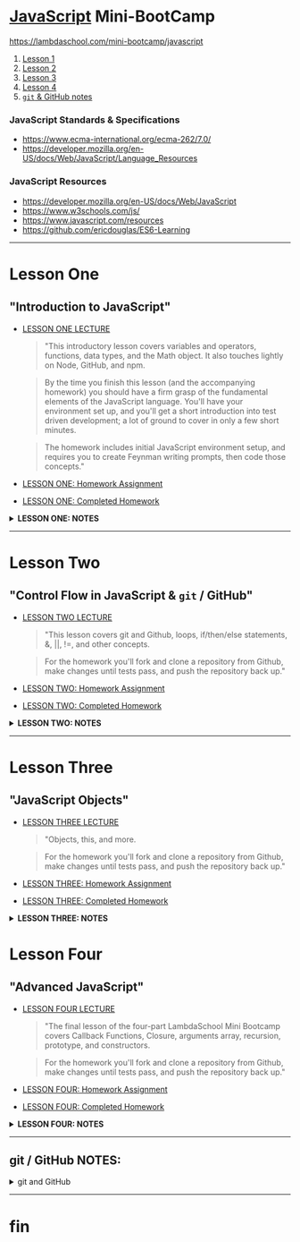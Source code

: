 # [JavaScript](https://www.javascript.com) Mini-BootCamp
https://lambdaschool.com/mini-bootcamp/javascript
1. [Lesson 1](https://github.com/mixelpixel/JavaScript-mini-bootcamp#lesson-one)
2. [Lesson 2](https://github.com/mixelpixel/JavaScript-mini-bootcamp#lesson-two)
3. [Lesson 3](https://github.com/mixelpixel/JavaScript-mini-bootcamp#lesson-three)
4. [Lesson 4](https://github.com/mixelpixel/JavaScript-mini-bootcamp#lesson-four)
5. [`git` & GitHub notes](https://github.com/mixelpixel/JavaScript-mini-bootcamp#git--github-notes)
### JavaScript Standards & Specifications
- https://www.ecma-international.org/ecma-262/7.0/
- https://developer.mozilla.org/en-US/docs/Web/JavaScript/Language_Resources
### JavaScript Resources
- https://developer.mozilla.org/en-US/docs/Web/JavaScript
- https://www.w3schools.com/js/
- https://www.javascript.com/resources
- https://github.com/ericdouglas/ES6-Learning
***
# Lesson One
## "Introduction to JavaScript"
- [LESSON ONE LECTURE](https://youtu.be/fjjebMXE-P8)
   > "This introductory lesson covers variables and operators, functions, data types, and the Math object. It also touches lightly on Node, GitHub, and npm.  

   > By the time you finish this lesson (and the accompanying homework) you should have a firm grasp of the fundamental elements of the JavaScript language. You'll have your environment set up, and you'll get a short introduction into test driven development; a lot of ground to cover in only a few short minutes.  
   
   > The homework includes initial JavaScript environment setup, and requires you to create Feynman writing prompts, then code those concepts."  
- [LESSON ONE: Homework Assignment](https://github.com/SunJieMing/js-minicamp-homework-1)
- [LESSON ONE: Completed Homework](https://github.com/mixelpixel/JavaScript-mini-bootcamp/tree/master/js-minicamp-homework-1-master)

<details><summary><b>LESSON ONE: NOTES</b></summary><p>

### LESSON ONE LECTURE NOTES
- [@07min](https://youtu.be/fjjebMXE-P8?t=7m) **Lecture starts**
- [@8m20s](https://youtu.be/fjjebMXE-P8?t=8m20s) **Node.js**
  - Download node from [nodejs.org](https://nodejs.org)
  - To exit the node interactive shell, type `.exit` or send EOL with ctrl+d, or ctrl+c twice.
- [@09min](https://youtu.be/fjjebMXE-P8?t=9) **command line basics**
- [@11min](https://youtu.be/fjjebMXE-P8?t=11) **`var` and `console.log();`**
  - JS declaring variables with "var" keyword & using console.log() for printing to screen/stdout.
  - JS is not "strongly Typed" - var works for eVARy data type (as opposed to C where each variable is declared along with its data type.)
  ```js
  var variable_name   = 'something'; // strings
  var favorite_number = 15;          // integers
  var likesPizza      = true;        // Boolean
  var age             = 30;
  var age             = age + 10;    // arithmetic + - / *
  var remainder       = 20 % 7       // % modular arithmetic returns the remainder

  console.log(variable_name);
  console.log(favorite_number);
  console.log(likesPizza);
  console.log(age);
  console.log(remainder):

  // etc...
  ```
- [@26min](https://youtu.be/fjjebMXE-P8?t=26) **Concatenation**
```js
var firstName = 'Ben';
var lastName = 'Nelson';
var fullName = firstName + ' ' + lastName;

console.log(fullName);
```
- [@28m20s](https://youtu.be/fjjebMXE-P8?t=28m20s) **Global Objects, methods and properties**
  - e.g. the "Math" object with methods: powers, round, ceil, floor, etc.

  ```js
  var twoCubed = Math.pow(2, 3);

  console.log(twoCubed);
  ```
- [@31m25s](https://youtu.be/fjjebMXE-P8?t=31m25s) All strings have the property: Length
```js
var greeting = "Hello World!";
var greetingLength = greeting.length;

console.log(greetingLength);
```
- [@32m45s](https://youtu.be/fjjebMXE-P8?t=32m45s) **Function**
```js
function funcName() {
  console.log('Hello');
}

console.log('Hi'); // gets printed first
funcName(); // invokes the function
```
- [@8m20s](https://youtu.be/fjjebMXE-P8?t=8m20s) **Function Arguments**, using keyword "function", function naming conventions (actions) and camelCase.
```js
function funcName(argument) {
  var greeting = 'Hello ' + argument);
  console.log(greeting);
}

var name1 = 'Ben'
funcName(name1);
funcName('Fred');
funcName('Ted');
funcName('Bob');
funcName('Alice');
funcName('Betty');
```
-  [@45min](https://youtu.be/fjjebMXE-P8?t=45m) **Return**
```js
function addTwoNumbers(x,y) {
  // console.log(x, y);
  var sum = x + y;
  return sum;
}

addTwoNumbers(2, 3);

var value = addTwoNumbers(3,4);

console.log(value);
```
- [@50min](https://youtu.be/fjjebMXE-P8?t=50m) **Scope**
```js
function addTwoNumbers(x,y) {
  // console.log(x, y);
  var sum = x + y; // <--- "sum" is declared INSIDE the function
  // return x + y
  return sum;
}
var value = addTwoNumbers(3,4);
console.log(value);

console.log(sum);  // <--- "sum" is scoped inside the function. NOT accessible outside the function.
```
- [@51m30s](https://youtu.be/fjjebMXE-P8?t=51m30s) **Branching Control Flow**
```js
function canDrive(age) {
  if (age >= 16) {
    return true;
  }
  return false;
}

var myAge = 50;
var iCanDrive = canDrive(myAge);
console.log(iCanDrive);

var hisAge = 10;
var = heCanDrive = canDrive(hisAge);
console.log(heCanDrive);

var herAge = 16;
var sheCanDrive = canDrive(herAge);
console.log(sheCanDrive);
```
- [@57m45s](https://youtu.be/fjjebMXE-P8?t=57m45s) **Homework on github**, npm install (comes with node), `npm test`, etc.
- [@1h9m](https://youtu.be/fjjebMXE-P8?t=1h9m) **Q&A**

</p></details>

***
# Lesson Two
## "Control Flow in JavaScript & `git` / GitHub"
- [LESSON TWO LECTURE](https://youtu.be/4LNf5qcQWHQ)
   > "This lesson covers git and Github, loops, if/then/else statements, &, ||, !=, and other concepts.  

   > For the homework you'll fork and clone a repository from Github, make changes until tests pass, and push the repository back up."  
- [LESSON TWO: Homework Assignment](https://github.com/SunJieMing/js-minicamp-homework-2)  
- [LESSON TWO: Completed Homework](https://github.com/mixelpixel/js-minicamp-homework-2/tree/master)  

<details><summary><b>LESSON TWO: NOTES</b></summary><p>

### LESSON TWO LECTURE NOTES
- NOTE: ALWAYS USE TRIPLE EQUALS === NOT DOUBLE EQUALS == !!!!!  
- [@2m30s](https://youtu.be/4LNf5qcQWHQ?t=2m30s) **Lecture starts**
- [@3m35s](https://youtu.be/4LNf5qcQWHQ?t=3m35s) **`git` & GitHub**
  GitHub is online storage.  
  `git` is the version control software.  
  Forking, downloading/cloning, status, staging, add, commit comments, resetting, branch master, origin master, push, pull request, branchin and merge  
- [@18m30s](https://youtu.be/4LNf5qcQWHQ?t=18m30s) **Conditionals If, Else, Else-If**
```js
if (true) {
  do this
} else {
  do that
}
```
```js
var food = 'Pizza';

if (food === 'Pizza') {
  console.log ('Yummy!');
} else {
  console.log('I would rather have pizza...');
}
```
```js
var food = 'Pizza';

if (food === 'Pizza') {
  console.log ('Yummy!');
} else if (food === 'Steak') {
  console.log('Super yummy!');
} else {
  console.log('I would rather have pizza...');
}
```
```js
var age = 16;
var hasDriversLicense = true;

// && and, || or, ! not, != not equal to, !false, !true, etc. <------------THIS
if (age >=16 && hasDriversLicense) {
  console.log('You can Drive');
} else {
  console.log('Call your mom to pick you up.');
}
```
- [@36m](https://youtu.be/4LNf5qcQWHQ?t=36m) **For loops**, iterating over arrays with index numbers.
```js
// as long as condition is true, for loop repeats.
for (var initial value; condition; iteration action) {
    do someting;
}
```
```js
for (var i = 0; i < 10; i++) {
    console.log(i + '. hi!');
}
```
```js
var favFoods = ['Steak', 'Mango', 'Curry']; // [[0], [1], [2], ...]] array

console.log(favFoods.length);
console.log(favFoods[0]);
console.log(favFoods[favFoods.length -1]); // always gives last item
```
```js
var favFoods = ['Steak', 'Mango', 'Curry'];

for (var i = 0; i < favFoods.length; i++) {
  if (favFoods[i] === 'Mango') {
    favFoods[i] = 'Pineapple';
  }
  console.log(favFoods[i]);
}
```
```js
var favFoods = ['Steak', 'Mango', 'Curry'];

favFoods.push('Ice Cream') // .push() adds item to the end
console.log(favFoods);

favFoods.pop();            // .pop() removes item from the end
console.log(favFoods);
```
- [@56m](https://youtu.be/4LNf5qcQWHQ?t=56m) **Q&A**

</p></details>

***

# Lesson Three
## "JavaScript Objects"
- [LESSON THREE LECTURE](https://youtu.be/Dc6YcYsT3UM)
   > "Objects, this, and more.  

   > For the homework you'll fork and clone a repository from Github, make changes until tests pass, and push the repository back up."  
- [LESSON THREE: Homework Assignment](https://github.com/SunJieMing/js-minicamp-homework-3)  
- [LESSON THREE: Completed Homework](https://github.com/mixelpixel/js-minicamp-homework-3)  

<details><summary><b>LESSON THREE: NOTES</b></summary><p>

### LESSON THREE LECTURE NOTES
- When assigning variables, instead of x _equals_ 5, x **gets** 5.  
- [@35s](https://youtu.be/Dc6YcYsT3UM?t=35s) **Lecture starts**
- [@1m34s](https://youtu.be/Dc6YcYsT3UM?t=1m34s) **Objects = {Keys: Values}**
  - Named keys are similar to the array index number
  - colons : separate the Key from the Value
  - object.key returns the value
```js
var object = {
  Key: Value,
}
```
```js
var user = {
  username: 'SunJieMing',
  password: 'password'
  age: 99,
  likesIceCream: true,
  sayHi: function() {       // <----- AN "ANONYMOUS" FUNCTION inside
    console.log('hello!');  // <----- an OBJECT is a called a METHOD
  },
  et: 'cetera'
  and: 'so on'
}
```
  - `console.log(user.username);` would return "SunJieMing"
    - **DOT notation**
    - **user** is the variable name that was assigned to an object containing key:value pairs.
    - **.** the dot following the object tells JS to get a **PROPERTY** which is declared in the object.
    - **username** is the property of the object "user"; it is a key which holds the value, "SunJieMing".
    - `console` is an object, `log` is a method, `user.username` is the argument which is passed to the `log` method.
  - object, dictionary, hash table - same idea, key:value, "constant lookup".
  - `user.age++;` will increment 99 to 100
  - `console.log(user);` will print out the entire object (the method will just be displayed as "sayHI: [FUNCTION]")
  - `user.sayHi();` invokes the method.
  - `user.isPremiun = true;` ADDS a KEY `isPremium` to the user object with the VALUE `true` BECAUSE isPremium does no yet exist as a KEY.
    - **BRACKET notation**
    - To enter numbers as KEYS they need to be in brackets and get turned into strings.
    - [@16m](https://youtu.be/Dc6YcYsT3UM?t=16m) the video breaks up... (he goes over it again [@24m54s](https://youtu.be/Dc6YcYsT3UM?t=24m54s))
    ```js
    var squares = {};
    squares[2] = 4;
    squares[5] = 25;

    console.log(squares); // <--- prints { '2': 4, '5': 5 }
    ```
  - [@16m30s](https://youtu.be/Dc6YcYsT3UM?t=16m30s) example similar to homework problem
    ```js
    function addProperty(object, newProperty, NewValue) {
      object[newProperty] = newValue;
      return object; // <-----------------------NECESSARY??????
    }

    addProperty(user, 'livesInUS', false); // new property variable name entered as a string

    console.log()
    ```
***
      - Not sure I quite understood what he's explaining about objects and arrays in memory.
***
  - `delete user.likesIceCream` ONLY use delete to remove a property from an OBJECT.
  - [@23m](https://youtu.be/Dc6YcYsT3UM?t=23m) **For-In Loops** - Iterating over objects:
  ```js
  for (var key in object) {
    action;
  }
  ```
  ```js
  var user = {
    username: 'SunJieMing',
    password: 'password',
    age: 99,
    likesIceCream: true,
    sayHi: function() {       // <----- AN "ANONYMOUS" FUNCTION inside
      console.log('hello!');  // <----- an OBJECT is a called a METHOD
    },
    et: 'cetera',
    and: 'so on'
  }

  delete user.likesIceCream;

  for (var key in user) { //                 <--- iterate over an object
    console.log('>>>key', key); //           <---
    console.log('>>>value', user[key]); //   <--- bracket notation
  }

  console.log(user);
  ```
  - `user['username']` <----- THESE ARE EQUIVALENT
  - `user.username`    <----- THESE ARE EQUIVALENT
  - use dot notation unless it doesn't work, then use brackets
  - [@28m22s](https://youtu.be/Dc6YcYsT3UM?t=28m22s) **this**
  ```js
  var users = [
  {
    username: 'SunJieMing',
    password: 'password',
    age: 99,
    likesIceCream: true,
    sayHi: function() {
      var sentence = 'My username is: ' + this.username;
      console.log(sentence);
    },
    et: 'cetera',
    and: 'so on'
  },
  {},
  {},
  {}
];

users[0].sayHi();
```
- [@33m18s](https://youtu.be/Dc6YcYsT3UM?t=33m18s) **REVIEW**
  - to create an object
  ```js
  var user = {};
  user.username = 'Ben';
  user.email = 'ben@lambdaschool.com';
  ```
  OR
  ```js
  var user = {;
    username: 'Ben',
    email: 'ben@lambdaschool.com'  
  }
  ```
- Math is a global object, console is a global object, modules, etc.
- [@36m](https://youtu.be/Dc6YcYsT3UM?t=36m) **LINTer**

</p></details>

# Lesson Four
## "Advanced JavaScript"
- [LESSON FOUR LECTURE](https://youtu.be/LowXf4APQtk)
   > "The final lesson of the four-part LambdaSchool Mini Bootcamp covers Callback Functions, Closure, arguments array, recursion, prototype, and constructors.  

   > For the homework you'll fork and clone a repository from Github, make changes until tests pass, and push the repository back up."  
- [LESSON FOUR: Homework Assignment](https://github.com/SunJieMing/js-minicamp-homework-4)  
- [LESSON FOUR: Completed Homework](https://github.com/mixelpixel/js-minicamp-homework-4/tree/master)  

<details><summary><b>LESSON FOUR: NOTES</b></summary><p>

### LESSON FOUR LECTURE NOTES
- [@3m30s](https://youtu.be/LowXf4APQtk?t=3m30s) **Lecture Starts**
  - https://jsbin.com
- [@4m25s](https://youtu.be/LowXf4APQtk?t=4m25s) **"Truthiness" & "Falsiness"**
  - How to detect if a property exists
  - any value can be interpreted as either a true value or a false value (or null, or undefined)
  ```js
  if (true) console.log('hi!')
  ```
  - true and !false print "hi!"
  - false and !true don't print
  - 0 is "falsey"
  - non-0 numbers are "truthy" (even negative numbers)
  - an empty string is "falsey"
  - a string with letters or numbers is "truthy"
  - an array [] is "truthy"
  - an object {} is "truthy"
  - null is "falsey"
  ```js
  function myFunc(x, y) {
    if (!x) console.log('no x!');
    if (!y) console.log('no y!');
  }
  ```
- [@11m25s](https://youtu.be/LowXf4APQtk?t=11m25s) **`arguments`**
  - https://developer.mozilla.org/en-US/docs/Web/JavaScript/Reference/Functions/arguments
  - `arguments` keyword. Has a length property.
  ```js
  function sumNumbers() {
    var total = 0;
    for (var i = 0; i < arguments.length; i++) {
      total += arguments[i];
    }
    console.log(total);
  }
  sumNumbers(1, 2, 3, 4, 5, 6, 6, 6, 6, 9)
  sumNumbers(0, 5, 5)
  ```
- [@14m25s](https://youtu.be/LowXf4APQtk?t=14m25s) **CALLBACKS & `.forEach(){};`**
  - "Callbacks" are passing in a function as an argument to another functions
  - `.forEach(function (value, index) {action});` method
  ```js
  var numbers = [1, 2, 3, 4,5];

  numbers.push(6);
  numbers.forEach(function (num) { // <--- just each array value
    console.log(num); // <----- Prints each item in the array
  });
  ```
  ```js
  var numbers = [1, 2, 3, 4,5];

  numbers.push(6);
  numbers.forEach(function (num, i) { // <--- each array value AND array index
    console.log(num + ' is at index ' + i); // <----- Prints each item in the array
  });
  ```
  - ^^^ This is the preferred JS method for iterating over arrays ^^^
  ```js
  function invokeCallback(cb) { // <--- 'cb' is convention for indicating callback use case
    cb();
  }

  function sayHi() {
    console.log('hi!');
  }

  function say NiHao() {
    console.log('ni hao!');
  }

  invokeCallback(sayHi);
  invokeCallBack(sayNiHao);
  ```
- [@22m15s](https://youtu.be/LowXf4APQtk?t=22m15s) **`reduce`**
  - https://developer.mozilla.org/en-US/docs/Web/JavaScript/Reference/Global_Objects/Array/Reduce
  ```js
  var numbers = [1, 2, 3, 4, 5];

  // reduce also takes a callback function and like forEach, it iterates
  var sum = numbers.reduce(function(runningTotal, num) {
    return runningTotal += num;
  });

  console.log(sum);
  ```
- [@28m](https://youtu.be/LowXf4APQtk?t=28m) **`map`**
  - iterates over array and maps values onto index locations
  ```js
  var name = array_name.map(function(x) {
    return action per array index;
  });
  ```
  ```js
  var numbers = [1, 2, 3, 4, 5];

  var newNums = numbers.map(function(num) {
    return 'hi';
  });

  console.log(newNums);
  ```
  ```js
  var numbers = [1, 2, 3, 4, 5];

  var squares = numbers.map(function(num) {
    return num * num;
  });

  console.log(squares);
  ```
- [@30m30s](https://youtu.be/LowXf4APQtk?t=30m30s) **CONSTRUCTORs & "this"**
  - Making lots of objects
  - Pseudo Classical Instantiation  
  - Making a TEMPLATE
  - Constructors are Upper Case.
  ```js
  function encryptPassword(password) {
    return 'ljsdnvljnqsdvqufvqnfd;vojnq;dfojnv;089247r98h9249hj';
  }

  function User(options) {
    /* new Object() */
    this.username = options.username;
    this.password = encryptPassword(options.password);
    this.email = options.email;
    /* return Object */
  }

  var ben = new User({
    username: 'SunJieMing',
    password: 'I love JS!',
    email: 'ben@lambdaschool.com'
  });

  console.log(ben);
  ```
  - ES6 syntactic sugar?
    - http://es6-features.org/#ClassDefinition
    - https://developer.mozilla.org/en-US/docs/Web/JavaScript/Reference/Classes
  ```js
  function encryptPassword(password) {
    return 'ljsdnvljnqsdvqufvqnfd;vojnq;dfojnv;089247r98h9249hj';
  }

  function User(options) {
    /* new Object() */
    this.username = options.username;
    this.password = encryptPassword(options.password);
    this.email = options.email;
    /* return Object */
  }

  var ben = new User({
    username: 'SunJieMing',
    password: 'I love JS!',
    email: 'ben@lambdaschool.com'
  });

  console.log(ben);

  var austen = new User({
    username: 'Austen',
    password: '12345',
    email: 'austen@lambdaschool.com'
  });

  console.log(austen);
  ```
- [@39m30s](https://youtu.be/LowXf4APQtk?t=39m30s) **Add a method to all the objects we create**
  ```js
  function Cat (options) {
    this.name = options.nae;
    this.age = options.age;
  }

  var pet_cat = [];

  pet_cat.push(new Cat({
    name: 'Snowball II',
    age: 5
  }));

  console.log(pet_cat);
  ```
  ```js
  function Cat (options) {
    this.name = options.name;
    this.age = options.age;
    this.meow = function() {
      console.log(this.name + ' says, \"Meow! I am ' + this.age + ' years old.\"');
    }
  }

  var snowballII = new Cat({
    name: 'Snowball II',
    age: 5
  });

  snowballII.meow();

  var snowballIII = new Cat({
  name: 'Snowball III',
  age: 2
  });

  snowballIII.meow();
  ```
- [@44m20s](https://youtu.be/LowXf4APQtk?t=44m20s) **PROTOTYPEs**
```js
function Cat (options) {
  this.name = options.name;
  this.age = options.age;
}

Cat.prototype.meow = function() {
  console.log(this.name + ' says, \"Meow! I am ' + this.age + ' years old.\"');
}

var snowballII = new Cat({
  name: 'Snowball II',
  age: 5
});

snowballII.meow();

var snowballIII = new Cat({
name: 'Snowball III',
age: 2
});

snowballIII.meow();
```
  - This is how Arrays have prototypes ("same with a string" not sure what Ben meant by this - ) e.g.
    - Array.prototype
    - Array is a built in JS keyword, Array.prototype is a constructor which is used behind the scenes to construct all arrays: `var arr = [];` => `var arr = new(Array);`
    ```js
    Array.prototype.sayHi = function() { // <--- upper case Array is a reserved word
      console.log('I\'m on the array!');
    }

    var array = [1, 2, 3, 4]; // <-------------- lower case array not reserved

    array.sayHi();

    console.log(array);
    ```
- [@49m](https://youtu.be/LowXf4APQtk?t=49m) **CLOSURE**
  - returning functions and the SCOPE of variables
  ```js
  function outer() {
    return function() {
      console.log('hi there!');
    };
  }

  var inner = outer();

  inner();

  var innerSameFunction = function() {
    console.log('hi there!');
  };

  innerSameFunction();
  ```
- WRAPPERS AROUND CALLBACK FUNCTIONS
  - If you return a function from a function the inner function remembers the SCOPE of the outer function.
  ```js
  var x = 5            // <--- x can't see vars inside the functions, but

  function outer(){
    x;                 // <--- inside the function they can see x (but not var z?)
    var y = 10;
    function inner(){
      x;               // <--- inside the inside function too!
      y;               // <--- inner function can see outer functions variable
      var z = 15;      // <--- inner variable only available to inner function
    }
  }
  ```
  ```js
  function outer() {
    var x = 10;
    return function() {
      console.log(x);
    };
  }

  var inner = outer();

  inner();
  ```
  - Cool Closure trick:
  ```js
  function limitFunctionCallCount(cb) {
    return function() {
      cb();
    };
  }

  function sayHi() {
    console.log('hi!');
  }

  var newSayHi = limitFunctionCallCount(sayHi);

  newSayHi();
  ```
  ```js
  function limitFunctionCallCount(cb, limit) {
    var callCount = 0
    return function() {
      if (callCount >= limit) return;
      callCount++;
      cb();
    };
  }

  function sayHi() {
    console.log('hi!');
  }

  var newSayHi = limitFunctionCallCount(sayHi, 5);

  newSayHi();
  newSayHi();
  newSayHi();
  newSayHi();
  newSayHi();
  newSayHi();
  newSayHi();
  newSayHi();
  newSayHi();
  newSayHi(); // Tried invoking it 10 times, but only 5 will run!
  ```
- Note about homework ~1h00m00s
- [@1h01m13s](https://youtu.be/LowXf4APQtk?t=1h01m13s) **RECURSION**
  - essentially it's another way of iterating (looping)
  - depending on the situation, recursion can be simpler (less code) than a for-loop - especially if you've got a big complicated function.
  ```js
  // 1,   1,   2,   3,   5,   8,   13,  21, etc...  (Fibbonacci values)
  // 1st, 2nd, 3rd, 4th, 5th, 6th, 7th, 8th, etc... [position, nth Fibbo #]
  function nFibbonacci(n) {   // <---- calculating the nth Fibbonacci #
    if (n < 3) return 1;      // <-------------------- ********BASE CASE********
    return nFibbonacci(n - 2) + nFibbonacci(n - 1);
  }

  var result = nFibbonacci(3);

  console.log(result);
  ```
  - BASE CASE is like the condition which stops the for loop
  - recursive function can get out of hand if the "call stack" is too big.
- [@1h12m](https://youtu.be/LowXf4APQtk?t=1h12m) Wrap up

</p></details>

***
## git / GitHub NOTES:

<details><summary>git and GitHub</summary><p>

### I initialized this repository as a local `git init` and **_then_** set up the GitHub repository.  
- `mkdir JavaScript-mini-bootcamp`
- `cd JavaScript-mini-bootcamp`
- `git init`
- `touch README.md`
- `touch .gitignore`
- `git status`
- `git add .`
- `git commit -m "first!"`
- @GitHub.com I made a new repository: "JavaScript-mini-bootcamp" (no README.md or .gitignore)
- copied the URL: https://github.com/mixelpixel/JavaScript-mini-bootcamp.git
- `git remote add origin https://github.com/mixelpixel/JavaScript-mini-bootcamp.git`
- `git remote -v`
- `git push -u origin master`
Per: https://help.github.com/articles/adding-an-existing-project-to-github-using-the-command-line/  

### Homework #1 was downloaded from SunJieMing's site (not forked)
- Note the appended "-master" in the url ()& local repo):
- https://github.com/mixelpixel/JavaScript-mini-bootcamp/tree/master/js-minicamp-homework-1-master
- the "Download Zip" folder came with the appended "-master"
- The downloaded files were placed in my local JavaScript-mini-bootcamp repository
- The downloaded files were git add, commit, pushed...

### For Homework #2 I made a submodule.  
Per: https://git-scm.com/book/en/v2/Git-Tools-Submodules
- Fork https://github.com/SunJieMing/js-minicamp-homework-2
- ...creating: https://github.com/mixelpixel/js-minicamp-homework-2
- copied URL
- `$  git submodule add https://github.com/mixelpixel/js-minicamp-homework-2.git`
- `git status`

### For Homework #3 I nested a cloned fork.
- Mostly just to see if there was any noticeable difference in commits/pushes.
- Seems like the nested repo on github is not linked, just noted...
- I might delete this and sub-module cuz I like that on GitHub I can descend into the submodule (even if I can't ascend out of it...)

### For Homework #4 I submoduled a fork.
Per: https://git-scm.com/book/en/v2/Git-Tools-Submodules
- Fork https://github.com/SunJieMing/js-minicamp-homework-4
- ...creating: https://github.com/mixelpixel/js-minicamp-homework-4
- copied URL
- `$  git submodule add https://github.com/mixelpixel/js-minicamp-homework-4.git`
- `git status`

</p></details>

***
# fin
